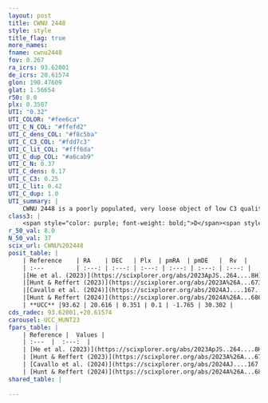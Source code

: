 ```yaml
---
layout: post
title: CWNU 2448
style: style
title_flag: true
more_names: 
fname: cwnu2448
fov: 0.267
ra_icrs: 93.62001
de_icrs: 20.61574
glon: 190.47609
glat: 1.56654
r50: 8.0
plx: 0.3507
UTI: "0.32"
UTI_COLOR: "#fee6ca"
UTI_C_N_COL: "#ffefd2"
UTI_C_dens_COL: "#f8c5ba"
UTI_C_C3_COL: "#fdd7c3"
UTI_C_lit_COL: "#fff6da"
UTI_C_dup_COL: "#a6cab9"
UTI_C_N: 0.37
UTI_C_dens: 0.17
UTI_C_C3: 0.25
UTI_C_lit: 0.42
UTI_C_dup: 1.0
UTI_summary: |
    CWNU 2448 is a poorly populated, very loose object of low C3 quality. It was recently reported in the literature.
class3: |
    <span style="color: purple; font-weight: bold;">D</span><span style="color: #FFC300; font-weight: bold;">B</span>
r_50_val: 8.0
N_50_val: 37
scix_url: CWNU%202448
posit_table: |
    | Reference    | RA    | DEC   | Plx  | pmRA  | pmDE   |  Rv  |
    | :---         | :---: | :---: | :---: | :---: | :---: | :---: |
    |[He et al. (2023)](https://scixplorer.org/abs/2023ApJS..264....8H) | 93.678 | 20.524 | 0.352 | 0.1 | -1.732 | -- |
    |[Hunt & Reffert (2023)](https://scixplorer.org/abs/2023A%26A...673A.114H) | 93.571 | 20.739 | 0.309 | 0.083 | -1.763 | 63.936 |
    |[Cavallo et al. (2024)](https://scixplorer.org/abs/2024AJ....167...12C) | 93.633 | 20.668 | 0.316 | -- | -- | -- |
    |[Hunt & Reffert (2024)](https://scixplorer.org/abs/2024A%26A...686A..42H) | 93.571 | 20.739 | 0.309 | 0.083 | -1.763 | 63.936 |
    | **UCC** |93.62 | 20.616 | 0.351 | 0.1 | -1.765 | 30.302 | 
cds_radec: 93.62001,+20.61574
carousel: UCC_HUNT23
fpars_table: |
    | Reference |  Values |
    | :---  |  :---:  |
    | [He et al. (2023)](https://scixplorer.org/abs/2023ApJS..264....8H) | `A0=2.25, m-M=12.35, logAge=6.9` |
    | [Hunt & Reffert (2023)](https://scixplorer.org/abs/2023A%26A...673A.114H) | `AV50=2.205, diffAV50=1.623, MOD50=12.195, logAge50=8.257` |
    | [Cavallo et al. (2024)](https://scixplorer.org/abs/2024AJ....167...12C) | `AV50=2.11, dMod50=12.42, logAge50=8.47, [Fe/H]50=0.89` |
    | [Hunt & Reffert (2024)](https://scixplorer.org/abs/2024A%26A...686A..42H) | `MassJ=283.253` |
shared_table: |
    
---
```

